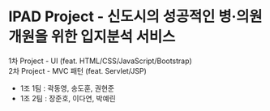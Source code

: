 # IPAD Project - 신도시의 성공적인 병·의원 개원을 위한 입지분석 서비스
1차 Project - UI (feat.  HTML/CSS/JavaScript/Bootstrap) <br>
2차 Project - MVC 패턴 (feat. Servlet/JSP)

- 1조 1팀 : 곽동영, 송도훈, 권현준
- 1조 2팀 : 장준호, 이다연, 박예린
